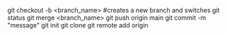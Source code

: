 git checkout -b <branch_name> #creates a new branch and switches
git status
git merge <branch_name>
git push origin main
git commit -m "message"
git init
git clone <repository name>
git remote add origin <url>
